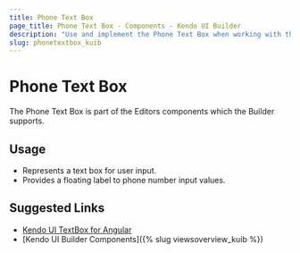 ```yaml
---
title: Phone Text Box
page_title: Phone Text Box - Components - Kendo UI Builder
description: "Use and implement the Phone Text Box when working with the Kendo UI Builder tool for creating and managing Angular and AngularJS-based web applications."
slug: phonetextbox_kuib
---
```


# Phone Text Box

The Phone Text Box is part of the Editors components which the Builder supports.

## Usage

* Represents a text box for user input.
* Provides a floating label to phone number input values.

## Suggested Links

* [Kendo UI TextBox for Angular](https://www.telerik.com/kendo-angular-ui/components/inputs/textbox/)
* [Kendo UI Builder Components]({% slug viewsoverview_kuib %})
